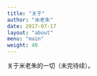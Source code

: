 ```yaml
---
title: "关于"
author: "米老朱"
date: 2017-07-17
layout: "about"
menu: "main"
weight: 40
---
```


关于米老朱的一切（未完待续）。
